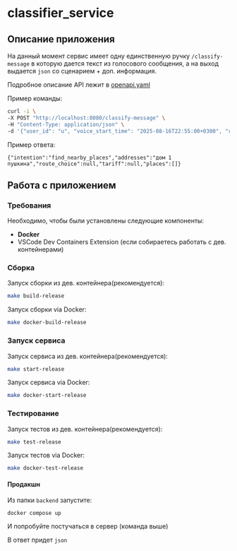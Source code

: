 # classifier_service

## Описание приложения

На данный момент сервис имеет одну единственную ручку `/classify-message` в которую дается текст из голосового сообщения, а на выход выдается `json` со сценарием + доп. информация.

Подробное описание API лежит в [openapi.yaml](./openapi.yaml)

Пример команды:

```bash
curl -i \
-X POST "http://localhost:8080/classify-message" \
-H "Content-Type: application/json" \
-d '{"user_id": "u", "voice_start_time": "2025-08-16T22:55:00+0300", "request_text": "где рядом дом 1 пушкина"}'
```

Пример ответа:
```
{"intention":"find_nearby_places","addresses":"дом 1 пушкина","route_choice":null,"tariff":null,"places":[]}
```

## Работа с приложением

### Требования

Необходимо, чтобы были установлены следующие компоненты:

- **Docker**
- VSCode Dev Containers Extension (если собираетесь работать с дев. контейнерами)

### Сборка

Запуск сборки из дев. контейнера(рекомендуется):

```bash
make build-release
```

Запуск сборки via Docker:

```bash
make docker-build-release
```

### Запуск сервиса

Запуск сервиса из дев. контейнера(рекомендуется):

```bash
make start-release
```

Запуск сервиса via Docker:

```bash
make docker-start-release
```

### Тестирование

Запуск тестов из дев. контейнера(рекомендуется):

```bash
make test-release
```

Запуск тестов via Docker:

```bash
make docker-test-release
```

#### Продакшн

Из папки `backend` запустите:

```bash
docker compose up
```

И попробуйте постучаться в сервер (команда выше)

В ответ придет `json`
